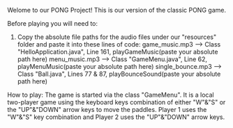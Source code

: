 Welome to our PONG Project! This is our version of the classic PONG game. 

Before playing you will need to: 
1. Copy the absolute file paths for the audio files under our "resources" folder and paste it into these lines of code:
   game_music.mp3 --> Class "HelloApplication.java", Line 161, playGameMusic(paste your absolute path here)
   menu_music.mp3 --> Class "GameMenu.java", Line 62, playMenuMusic(paste your absolute path here)
   single_bounce.mp3 --> Class "Ball.java", Lines 77 & 87, playBounceSound(paste your absolute path here)
   
How to play: 
The game is started via the class "GameMenu". 
It is a local two-player game using the keyboard keys combination of either "W"&"S" or the "UP"&"DOWN" arrow keys to move the paddles. 
Player 1 uses the "W"&"S" key combination and Player 2 uses the "UP"&"DOWN" arrow keys. 
